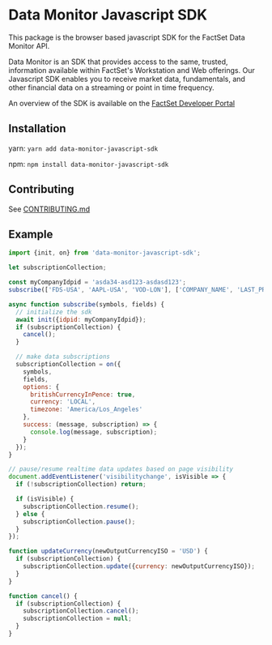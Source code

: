 # Data Monitor Javascript SDK

This package is the browser based javascript SDK for the FactSet Data Monitor API.

Data Monitor is an SDK that provides access to the same, trusted, information available within FactSet's Workstation and Web offerings. Our Javascript SDK enables you to receive market data, fundamentals, and other financial data on a streaming or point in time frequency.

An overview of the SDK is available on the [FactSet Developer Portal](https://developer.factset.com/api-catalog/data-monitor-api)


## Installation

yarn:
`yarn add data-monitor-javascript-sdk`

npm:
`npm install data-monitor-javascript-sdk`


## Contributing
See [CONTRIBUTING.md](./CONTRIBUTING.md)


## Example
```js
import {init, on} from 'data-monitor-javascript-sdk';

let subscriptionCollection;

const myCompanyIdpid = 'asda34-asd123-asdasd123';
subscribe(['FDS-USA', 'AAPL-USA', 'VOD-LON'], ['COMPANY_NAME', 'LAST_PRICE', 'LAST_TIME', 'LAST_DATE']);

async function subscribe(symbols, fields) {
  // initialize the sdk
  await init({idpid: myCompanyIdpid});
  if (subscriptionCollection) {
    cancel();
  }

  // make data subscriptions
  subscriptionCollection = on({
    symbols,
    fields,
    options: {
      britishCurrencyInPence: true,
      currency: 'LOCAL',
      timezone: 'America/Los_Angeles'
    },
    success: (message, subscription) => {
      console.log(message, subscription);
    }
  });
}

// pause/resume realtime data updates based on page visibility
document.addEventListener('visibilitychange', isVisible => {
  if (!subscriptionCollection) return;

  if (isVisible) {
    subscriptionCollection.resume();
  } else {
    subscriptionCollection.pause();
  }
});

function updateCurrency(newOutputCurrencyISO = 'USD') {
  if (subscriptionCollection) {
    subscriptionCollection.update({currency: newOutputCurrencyISO});
  }
}

function cancel() {
  if (subscriptionCollection) {
    subscriptionCollection.cancel();
    subscriptionCollection = null;
  }
}
```
